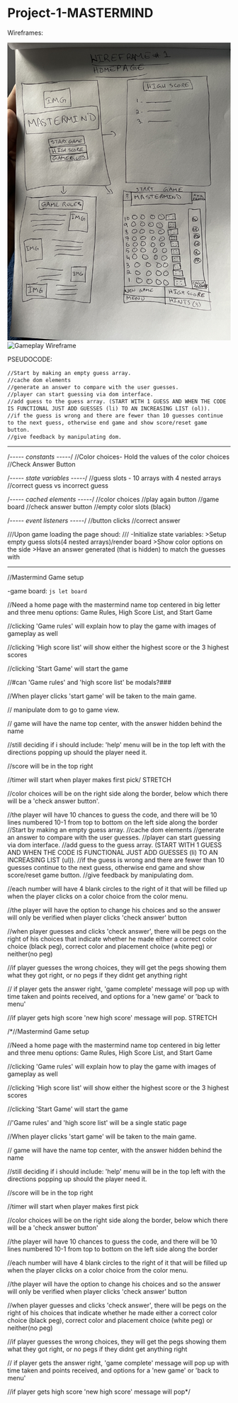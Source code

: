 # Project-1-MASTERMIND
Wireframes:

![Homepage Wireframe](https://github.com/David-Aqeel/Project-1-MASTERMIND/blob/response/imgs/Wireframe1.jpg)
![Gameplay Wireframe](https://github.com/David-Aqeel/Project-1-MASTERMIND/blob/response/imgs/Wireframe2.jpg)



PSEUDOCODE:

    //Start by making an empty guess array.
    //cache dom elements
    //generate an answer to compare with the user guesses.
    //player can start guessing via dom interface.
    //add guess to the guess array. (START WITH 1 GUESS AND WHEN THE CODE IS FUNCTIONAL JUST ADD GUESSES (li) TO AN INCREASING LIST (ol)).
    //if the guess is wrong and there are fewer than 10 guesses continue to the next guess, otherwise end game and show score/reset game button.
    //give feedback by manipulating dom.

--- 

/*----- constants -----*/
//Color choices- Hold the values of the color choices 
//Check Answer Button

/*----- state variables -----*/
//guess slots - 10 arrays with 4 nested arrays
//correct guess vs incorrect guess

/*----- cached elements  -----*/
//color choices
//play again button
//game board
//check answer button
//empty color slots (black)


/*----- event listeners -----*/
//button clicks
//correct answer


///Upon game loading the page shoud:
/// -Initialize state variables:
        >Setup empty guess slots(4 nested arrays)/render board
        >Show color options on the side
        >Have an answer generated (that is hidden) to match the guesses with

---
//Mastermind Game setup

-game board:
    ```js
    let board
    ```


//Need a home page with the mastermind name top centered in big letter and three menu options: Game Rules, High Score List, and Start Game

//clicking 'Game rules' will explain how to play the game with images of gameplay as well

//clicking 'High score list' will show either the highest score or the 3 highest scores

//clicking 'Start Game' will start the game

//#can 'Game rules' and 'high score list' be modals?###

//When player clicks 'start game' will be taken to the main game.

// manipulate dom to go to game view.

// game will have the name top center, with the answer hidden behind the name

//still deciding if i should include: 'help' menu will be in the top left with the directions popping up should the player need it.

//score will be in the top right

//timer will start when player makes first pick/            STRETCH

//color choices will be on the right side along the border, below which there will be a 'check answer button'.

//the player will have 10 chances to guess the code, and there will be 10 lines numbered 10-1 from top to bottom on the left side along the border
    //Start by making an empty guess array.
    //cache dom elements
    //generate an answer to compare with the user guesses.
    //player can start guessing via dom interface.
    //add guess to the guess array. (START WITH 1 GUESS AND WHEN THE CODE IS FUNCTIONAL JUST ADD GUESSES (li) TO AN INCREASING LIST (ul)).
    //if the guess is wrong and there are fewer than 10 guesses continue to the next guess, otherwise end game and show score/reset game button.
    //give feedback by manipulating dom.

//each number will have 4 blank circles to the right of it that will be filled up when the player clicks on a color choice from the color menu.

//the player will have the option to change his choices and so the answer will only be verified when player clicks 'check answer' button

//when player guesses and clicks 'check answer', there will be pegs on the right of his choices that indicate whether he made either a correct color choice (black peg), correct color and placement choice (white peg) or neither(no peg)

//if player guesses the wrong choices, they will get the pegs showing them what they got right, or no pegs if they didnt get anything right

// if player gets the answer right, 'game complete' message will pop up with time taken and points received, and options for a 'new game' or 'back to menu'

//if player gets high score 'new high score' message will pop.      STRETCH




/*//Mastermind Game setup

//Need a home page with the mastermind name top centered in big letter and three menu options: Game Rules, High Score List, and Start Game

//clicking 'Game rules' will explain how to play the game with images of gameplay as well

//clicking 'High score list' will show either the highest score or the 3 highest scores

//clicking 'Start Game' will start the game

//'Game rules' and 'high score list' will be a single static page

//When player clicks 'start game' will be taken to the main game.


// game will have the name top center, with the answer hidden behind the name

//still deciding if i should include: 'help' menu will be in the top left with the directions popping up should the player need it.

//score will be in the top right

//timer will start when player makes first pick

//color choices will be on the right side along the border, below which there will be a 'check answer button'

//the player will have 10 chances to guess the code, and there will be 10 lines numbered 10-1 from top to bottom on the left side along the border

//each number will have 4 blank circles to the right of it that will be filled up when the player clicks on a color choice from the color menu.

//the player will have the option to change his choices and so the answer will only be verified when player clicks 'check answer' button

//when player guesses and clicks 'check answer', there will be pegs on the right of his choices that indicate whether he made either a correct color choice (black peg), correct color and placement choice (white peg) or neither(no peg)

//if player guesses the wrong choices, they will get the pegs showing them what they got right, or no pegs if they didnt get anything right

// if player gets the answer right, 'game complete' message will pop up with time taken and points received, and options for a 'new game' or 'back to menu'

//if player gets high score 'new high score' message will pop*/
